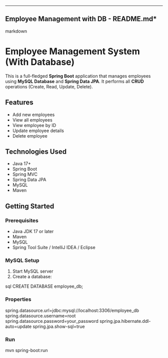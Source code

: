 ---

##  Employee Management with DB - README.md*

markdown
# Employee Management System (With Database)

This is a full-fledged **Spring Boot** application that manages employees using **MySQL Database** and **Spring Data JPA**. It performs all **CRUD** operations (Create, Read, Update, Delete).

## Features

- Add new employees
- View all employees
- View employee by ID
- Update employee details
- Delete employee

## Technologies Used

- Java 17+
- Spring Boot
- Spring MVC
- Spring Data JPA
- MySQL
- Maven

## Getting Started

### Prerequisites

- Java JDK 17 or later
- Maven
- MySQL
- Spring Tool Suite / IntelliJ IDEA / Eclipse

### MySQL Setup

1. Start MySQL server
2. Create a database:

sql
CREATE DATABASE employee_db;
### Properties
spring.datasource.url=jdbc:mysql://localhost:3306/employee_db
spring.datasource.username=root
spring.datasource.password=your_password
spring.jpa.hibernate.ddl-auto=update
spring.jpa.show-sql=true

### Run
mvn spring-boot:run
